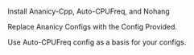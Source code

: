 ####
Install Ananicy-Cpp, Auto-CPUFreq, and Nohang

Replace Ananicy Configs with the Config Provided.

Use Auto-CPUFreq config as a basis for your configs.
